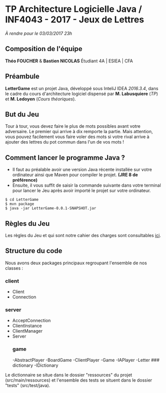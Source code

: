 # TP Architecture Logicielle Java / INF4043 - 2017 - Jeux de Lettres
*À rendre pour le 03/03/2017 23h*

## Composition de l'équipe
**Théo FOUCHER** & **Bastien NICOLAS**
Étudiant 4A | ESIEA | CFA

## Préambule
**LetterGame** est un projet Java, développé sous InteliJ IDEA *2016.3.4*, dans le cadre du cours d'architecture logiciel dispensé par **M. Labusquiere** (*TP*) et **M. Ledoyen** (*Cours théoriques*).


## But du Jeu
Tour à tour, vous devez faire le plus de mots possibles avant votre adversaire. Le premier qui arrive à dix remporte la partie. Mais attention, vous pouvez facilement vous faire voler des mots si votre rival arrive à ajouter des lettres du pot commun dans l'un de vos mots !

## Comment lancer le programme Java ?
- Il faut au préalable avoir une version Java récente installée sur votre ordinateur ainsi que Maven pour compiler le projet. **(JRE 8 de préférence)**
- Ensuite, il vous suffit de saisir la commande suivante dans votre terminal pour lancer le Jeu après avoir importé le projet sur votre ordinateur.

```
$ cd LetterGame
$ mvn package
$ java -jar LetterGame-0.0.1-SNAPSHOT.jar
```

## Règles du Jeu
Les règles du Jeu et qui sont notre cahier des charges sont consultables [ici](https://github.com/MLabusquiere/TP_4A_2017_Letter_Game/blob/master/Readme.md).

## Structure du code
Nous avons deux packages principaux regroupant l'ensemble de nos classes :
### client
- Client
- Connection

### server
- AcceptConnection
- ClientInstance
- ClientManager
- Server
	### game
	-AbstractPlayer
	-BoardGame
	-ClientPlayer
	-Game
	-IAPlayer
	-Letter
		### dictionary
		-IDictionary

Le dictionnaire se situe dans le dossier "ressources" du projet (src/main/ressources) et l'ensemble des tests se situent dans le dossier "tests" (src/test/java).

